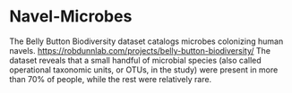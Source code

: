 # Navel-Microbes

The Belly Button Biodiversity dataset catalogs microbes colonizing human navels. https://robdunnlab.com/projects/belly-button-biodiversity/ The dataset reveals that a small handful of microbial species (also called operational taxonomic units, or OTUs, in the study) were present in more than 70% of people, while the rest were relatively rare.
